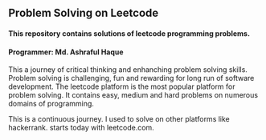 ## Problem Solving on Leetcode
#### This repository contains solutions of leetcode programming problems.
#### Programmer: Md. Ashraful Haque

This a journey of critical thinking and enhanching problem solving skills. Problem solving is challenging, fun and rewarding for long run of software development. The leetcode platform is the most popular platform for problem solving. It contains easy, medium and hard problems on numerous domains of programming. 

This is a continuous journey. I used to solve on other platforms like hackerrank. starts today with leetcode.com. 